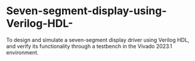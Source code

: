 # Seven-segment-display-using-Verilog-HDL-
To design and simulate a seven-segment display driver using Verilog HDL, and verify its functionality through a testbench in the Vivado 2023.1 environment.
